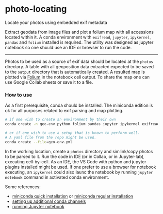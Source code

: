 # photo-locating
Locate your photos using embedded exif metadata

Extract geodata from image files and plot a folium map with all accessions located within it.
A conda environment with `exifread`, `jupyter`, `ipykernel`, `pandas` and `folium` installed is required. The utility was designed as jupyter notebook so one should use an IDE or browser to run the code.
___
Photos to be used as a source of exif data should be located at the `photos` directory. A table with all geoposition data extracted expected to be saved to the `output` directory that is automatically created.
A resulted map is plotted via [Folium](https://python-visualization.github.io/folium/latest/index.html) in the notebook cell output. To share the map one can use Google Collab sheets or save it to a file.

### How to use
As a first prerequisite, conda should be installed. The miniconda edition is ok for all purposes related to exif parsing and map plotting.
```bash
# if one wish to create an environment by their own
conda create -n geo-env python folium pandas jupyter ipykernel exifread

# or if one wish to use a setup that is known to perform well.
# A yaml file from the repo might be used.
conda create --file=geo-env.yml
```
In the working location, create a `photos` directory and simlink/copy photos to be parsed to it.
Run the code in IDE (or in Collab, or in Jupyter-lab), executing cell-by-cell.
As an IDE, the VS Code with python and jupyter plugins installed might be used.
If one prefer to use a browser for notebook executing, an `ipykernel` could also launc the notebook by running `jupyter notebook` command in activated conda environment.

Some references:
- [miniconda quick installation](https://docs.anaconda.com/miniconda/#quick-command-line-install) or [miniconda regular installation](https://docs.anaconda.com/miniconda/miniconda-install/)
- [setting up additional conda channels](https://bioconda.github.io/#usage)
- [running Jupyter notebook](https://docs.jupyter.org/en/latest/running.html)
